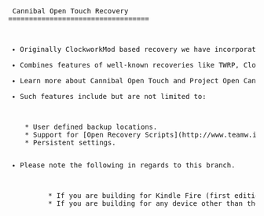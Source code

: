 <pre> Cannibal Open Touch Recovery
==================================

<ul>
<li>Originally ClockworkMod based recovery we have incorporated and updated touch controls originally written by Napstar of Team Utter Chaos.</li>
<li>Combines features of well-known recoveries like TWRP, ClockworkMod and AmonRA to allow users to easily and effortlessly manage their Android-powered devices.</li>
<li>Learn more about Cannibal Open Touch and Project Open Cannibal at [projectopencannibal.net](http://www.projectopencannibal.net/the-project/) or come join as at our [forums](http://forums.projectopencannibal.net/).</li>
<li>Such features include but are not limited to:</li>
</ul>
	* User defined backup locations.
	* Support for [Open Recovery Scripts](http://www.teamw.in/OpenRecoveryScript).
	* Persistent settings.
<ul>
<li>Please note the following in regards to this branch.</li>
<ul>
	* If you are building for Kindle Fire (first edition) please checkout out one our [Hybrid](https://github.com/ProjectOpenCannibal/android_bootable_recovery/tree/hybrid)(stable) or [Jellybean](https://github.com/ProjectOpenCannibal/android_bootable_recovery/tree/jellybean)(experimental)branches instead.
	* If you are building for any device other than the Kindle Fire (first edition) consider checking out a specific tag (not the ones labeled landscape).
